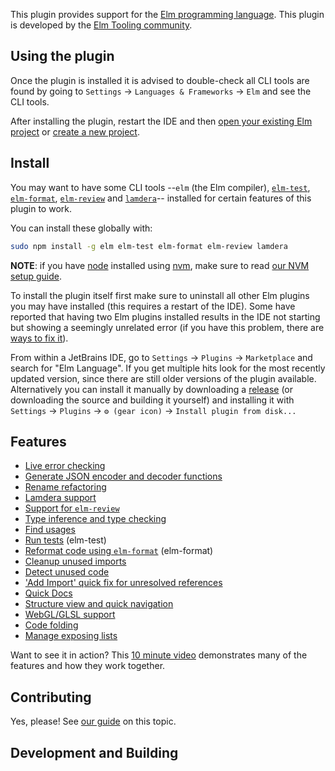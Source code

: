 This plugin provides support for the [Elm programming language](https://elm-lang.org). This plugin is developed
by the [Elm Tooling community](https://github.com/elm-tooling/intellij-elm/).

## Using the plugin

Once the plugin is installed it is advised to double-check all CLI tools are found by going to `Settings` -> `Languages & Frameworks` -> `Elm` and see the CLI tools.

After installing the plugin, restart the IDE and then [open your existing Elm project](existing-project.md) or [create a new project](new-project.md).

## Install

You may want to have some CLI tools --`elm` (the Elm compiler), [`elm-test`](features/elm-test.md), [`elm-format`](features/elm-format.md),
[`elm-review`](features/elm-review.md) and [`lamdera`](features/lamdera.md)-- installed for certain features of this plugin to work.

You can install these globally with:

```bash
sudo npm install -g elm elm-test elm-format elm-review lamdera
```

**NOTE**: if you have [node](https://nodejs.org) installed using [nvm](https://github.com/nvm-sh/nvm), make sure to read [our NVM setup guide](nvm.md).

To install the plugin itself first make sure to uninstall all other Elm plugins you may have installed (this requires a restart of the IDE).
Some have reported that having two Elm plugins installed results in the IDE not starting but showing a seemingly unrelated error
(if you have this problem, there are [ways to fix it](https://intellij-support.jetbrains.com/hc/en-us/community/posts/360000524244-Disable-Uninstall-plugin-without-launching-Idea)).

From within a JetBrains IDE, go to `Settings` -> `Plugins` -> `Marketplace` and search for "Elm Language". If you get multiple hits look
for the most recently updated version, since there are still older versions of the plugin available. Alternatively you can install it 
manually by downloading a [release](https://github.com/elm-tooling/intellij-elm/releases) (or downloading the source and building it yourself) and installing it with 
`Settings` -> `Plugins` -> `⚙️ (gear icon)` -> `Install plugin from disk...`

## Features

* [Live error checking](features/live-error-checking.md)
* [Generate JSON encoder and decoder functions](features/generate-function-json.md)
* [Rename refactoring](features/rename-refactoring.md)
* [Lamdera support](features/lamdera.md)
* [Support for `elm-review`](features/elm-review.md)
* [Type inference and type checking](features/type-inference.md)
* [Find usages](features/find-usages.md)
* [Run tests](features/elm-test.md) (elm-test)
* [Reformat code using `elm-format`](features/elm-format.md) (elm-format)
* [Cleanup unused imports](features/unused-imports.md)
* [Detect unused code](features/unused-code.md)
* ['Add Import' quick fix for unresolved references](features/add-imports.md)
* [Quick Docs](features/quick-docs.md)
* [Structure view and quick navigation](features/structure-view.md)
* [WebGL/GLSL support](features/webgl.md)
* [Code folding](features/code-folding.md)
* [Manage exposing lists](features/exposure.md)

Want to see it in action? This [10 minute video](https://www.youtube.com/watch?v=CC2TdNuZztI) demonstrates many of the features and how they work together.

## Contributing

Yes, please! See [our guide](/docs/contributing.md) on this topic.

## Development and Building




